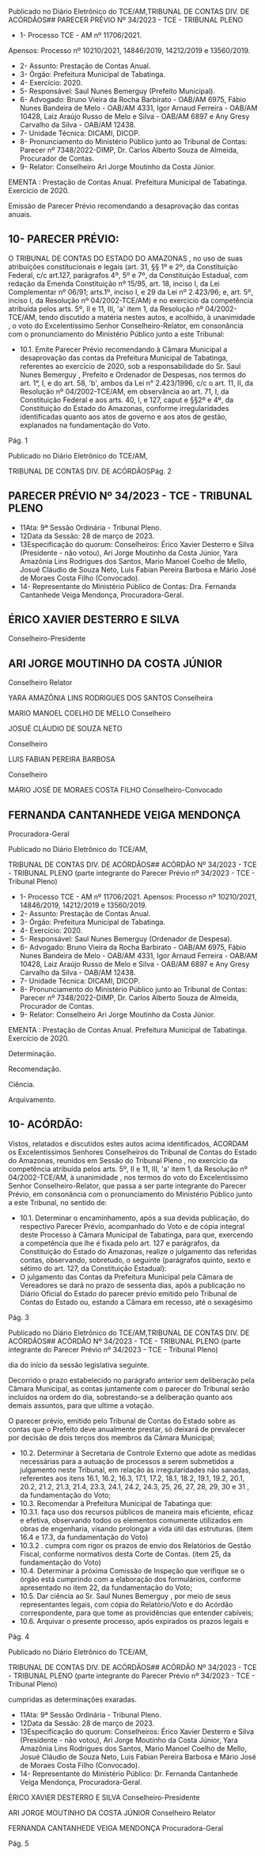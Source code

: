 Publicado  no  Diário  Eletrônico do TCE/AM,TRIBUNAL DE CONTAS DIV. DE ACÓRDÃOS## PARECER PRÉVIO Nº 34/2023 - TCE - TRIBUNAL PLENO

- 1- Processo TCE - AM nº 11706/2021.

Apensos: Processo nº  10210/2021, 14846/2019, 14212/2019 e 13560/2019.

- 2- Assunto: Prestação de Contas Anual.
- 3- Órgão: Prefeitura Municipal de Tabatinga.
- 4- Exercício: 2020.
- 5- Responsável: Saul Nunes Bemerguy (Prefeito Municipal).
- 6- Advogado: Bruno Vieira da Rocha Barbirato - OAB/AM 6975, Fábio Nunes Bandeira de Melo - OAB/AM 4331, Igor Arnaud Ferreira - OAB/AM 10428, Laiz Araújo Russo de Melo e Silva - OAB/AM 6897 e Any Gresy Carvalho da Silva - OAB/AM 12438.
- 7- Unidade Técnica: DICAMI, DICOP.
- 8- Pronunciamento  do  Ministério  Público  junto  ao  Tribunal  de  Contas: Parecer  nº 7348/2022-DIMP,  Dr. Carlos Alberto Souza de Almeida, Procurador de Contas.
- 9- Relator: Conselheiro Ari Jorge Moutinho da Costa Júnior.

EMENTA :  Prestação  de  Contas  Anual.    Prefeitura Municipal de Tabatinga.  Exercício de 2020.

Emissão de Parecer Prévio recomendando a desaprovação das contas anuais.

## 10-  PARECER PRÉVIO:

O  TRIBUNAL  DE  CONTAS  DO  ESTADO  DO  AMAZONAS ,  no  uso  de  suas atribuições  constitucionais  e  legais  (art.  31,  §§  1º  e  2º,  da  Constituição  Federal,  c/c art.127,  parágrafos  4º,  5º  e  7º,  da  Constituição  Estadual,  com  redação  da  Emenda Constituição nº 15/95, art. 18, inciso I, da Lei Complementar nº 06/91; arts.1º, inciso I, e 29  da  Lei  nº  2.423/96;  e,  art.  5º,  inciso  I,  da  Resolução  nº  04/2002-TCE/AM)  e  no exercício da competência atribuída pelos arts. 5º, II e 11, III, 'a' item 1, da Resolução nº 04/2002-TCE/AM, tendo discutido a matéria nestes autos, e acolhido, à unanimidade , o voto do Excelentíssimo Senhor Conselheiro-Relator, em consonância com o pronunciamento do Ministério Público junto a este Tribunal:

- 10.1. Emite Parecer Prévio recomendando à Câmara Municipal a desaprovação das contas da Prefeitura Municipal de Tabatinga, referentes  ao  exercício  de  2020,  sob  a  responsabilidade  do Sr.  Saul Nunes Bemerguy ,  Prefeito  e  Ordenador  de  Despesas,  nos  termos  do art. 1°, I, e do art. 58, 'b', ambos da Lei n° 2.423/1996, c/c o art. 11, II, da Resolução  nº  04/2002-TCE/AM,  em  observância  ao  art.  71,  I,  da Constituição  Federal  e  aos  arts.  40,  I,  e  127, caput e  §§2º  e  4º,  da Constituição do Estado do Amazonas, conforme irregularidades identificadas quanto  aos  atos  de  governo  e  aos  atos  de  gestão, explanados na fundamentação do Voto.

Pág. 1

Publicado  no  Diário  Eletrônico do TCE/AM,

TRIBUNAL DE CONTAS DIV. DE ACÓRDÃOSPág. 2

## PARECER PRÉVIO Nº 34/2023 - TCE - TRIBUNAL PLENO

- 11Ata: 9ª Sessão Ordinária - Tribunal Pleno.
- 12Data da Sessão: 28 de março de 2023.
- 13Especificação do quorum: Conselheiros: Érico Xavier Desterro e Silva (Presidente - não votou), Ari Jorge Moutinho da Costa Júnior, Yara Amazônia Lins Rodrigues dos Santos,  Mario  Manoel  Coelho  de  Mello,  Josué  Cláudio  de  Souza  Neto,  Luis  Fabian Pereira Barbosa e Mário José de Moraes Costa Filho (Convocado).
- 14-  Representante do Ministério Público de Contas: Dra. Fernanda Cantanhede Veiga Mendonça, Procuradora-Geral.

## ÉRICO XAVIER DESTERRO E SILVA

Conselheiro-Presidente

## ARI JORGE MOUTINHO DA COSTA JÚNIOR

Conselheiro Relator

YARA AMAZÔNIA LINS RODRIGUES DOS SANTOS Conselheira

MARIO MANOEL COELHO DE MELLO Conselheiro

JOSUÉ CLÁUDIO DE SOUZA NETO

Conselheiro

LUIS FABIAN PEREIRA BARBOSA

Conselheiro

MÁRIO JOSÉ DE MORAES COSTA FILHO Conselheiro-Convocado

## FERNANDA CANTANHEDE VEIGA MENDONÇA

Procuradora-Geral

Publicado  no  Diário  Eletrônico do TCE/AM,

TRIBUNAL DE CONTAS DIV. DE ACÓRDÃOS## ACÓRDÃO Nº 34/2023 - TCE - TRIBUNAL PLENO (parte integrante do Parecer Prévio nº 34/2023 - TCE - Tribunal Pleno)

- 1- Processo TCE - AM nº 11706/2021. Apensos: Processo nº  10210/2021, 14846/2019, 14212/2019 e 13560/2019.
- 2- Assunto: Prestação de Contas Anual.
- 3- Órgão: Prefeitura Municipal de Tabatinga.
- 4- Exercício: 2020.
- 5- Responsável: Saul Nunes Bemerguy (Ordenador de Despesa).
- 6- Advogado: Bruno Vieira da Rocha Barbirato - OAB/AM 6975, Fábio Nunes Bandeira de Melo - OAB/AM 4331, Igor Arnaud Ferreira - OAB/AM 10428, Laiz Araújo Russo de Melo e Silva - OAB/AM 6897 e Any Gresy Carvalho da Silva - OAB/AM 12438.
- 7- Unidade Técnica: DICAMI, DICOP.
- 8- Pronunciamento  do  Ministério  Público  junto  ao  Tribunal  de  Contas: Parecer  nº 7348/2022-DIMP,  Dr. Carlos Alberto Souza de Almeida, Procurador de Contas.
- 9- Relator: Conselheiro Ari Jorge Moutinho da Costa Júnior.

EMENTA :  Prestação  de  Contas  Anual.    Prefeitura Municipal de Tabatinga. Exercício de 2020.

Determinação.

Recomendação.

Ciência.

Arquivamento.

## 10-  ACÓRDÃO:

Vistos, relatados e discutidos estes autos acima identificados, ACORDAM os Excelentíssimos Senhores Conselheiros do Tribunal de Contas do Estado do Amazonas, reunidos em Sessão do Tribunal Pleno , no exercício da competência atribuída pelos arts. 5º, II e 11, III, 'a' item 1, da Resolução nº 04/2002-TCE/AM, à unanimidade , nos termos do voto do Excelentíssimo Senhor Conselheiro-Relator, que passa a ser parte integrante do Parecer Prévio, em consonância com o pronunciamento do Ministério Público junto a este Tribunal, no sentido de:

- 10.1. Determinar o  encaminhamento,  após  a  sua  devida  publicação,  do respectivo  Parecer  Prévio,  acompanhado  do  Voto  e  de  cópia  integral deste Processo à Câmara Municipal de Tabatinga, para que, exercendo a competência  que  lhe é fixada pelo art. 127  e parágrafos, da Constituição do Estado do Amazonas, realize o julgamento das referidas contas,  observando,  sobretudo,  o  seguinte  (parágrafos  quinto,  sexto  e sétimo do art. 127, da Constituição Estadual):
- O  julgamento  das  Contas  da  Prefeitura  Municipal  pela  Câmara  de Vereadores  se  dará  no  prazo  de  sessenta  dias,  após  a  publicação  no Diário  Oficial  do  Estado  do  parecer  prévio  emitido  pelo  Tribunal  de Contas do Estado ou, estando a Câmara em recesso, até o sexagésimo

Pág. 3

Publicado  no  Diário  Eletrônico do TCE/AM,TRIBUNAL DE CONTAS DIV. DE ACÓRDÃOS## ACÓRDÃO Nº 34/2023 - TCE - TRIBUNAL PLENO (parte integrante do Parecer Prévio nº 34/2023 - TCE - Tribunal Pleno)

dia do início da sessão legislativa seguinte.

Decorrido  o  prazo  estabelecido  no  parágrafo  anterior  sem  deliberação pela Câmara Municipal, as contas juntamente com o parecer do Tribunal serão incluídos na ordem do dia, sobrestando-se a deliberação quanto aos demais assuntos, para que ultime a votação.

O parecer prévio, emitido pelo Tribunal de Contas do Estado sobre as contas que o Prefeito deve anualmente prestar, só deixará de prevalecer por decisão de dois terços dos membros da Câmara Municipal;

- 10.2. Determinar à  Secretaria  de  Controle  Externo  que  adote  as  medidas necessárias  para  a autuação de  processos  a  serem  submetidos  a julgamento neste Tribunal, em relação às irregularidades não sanadas, referentes aos itens 16.1, 16.2, 16.3, 17.1, 17.2, 18.1, 18.2, 19.1, 19.2, 20.1, 20.2, 21.2, 21.3, 21.4, 23.3, 24.1, 24.2, 24.3, 25, 26, 27, 28, 29, 30 e 31 , da fundamentação do Voto;
- 10.3. Recomendar à Prefeitura Municipal de Tabatinga que:
- 10.3.1. faça uso dos recursos públicos de maneira mais eficiente, eficaz e  efetiva,  observando  todos  os  elementos  comumente  utilizados  em obras de engenharia, visando prolongar a vida útil das estruturas. (item 16.4 e 17.3, da fundamentação do Voto)
- 10.3.2 .  cumpra com rigor os prazos de envio dos Relatórios de Gestão Fiscal, conforme  normativos  desta  Corte  de  Contas.  (item  25,  da fundamentação do Voto)
- 10.4. Determinar à  próxima Comissão de Inspeção que verifique se o órgão está cumprindo com a elaboração dos formulários, conforme apresentado no item 22, da fundamentação do Voto;
- 10.5. Dar ciência ao Sr. Saul Nunes  Bemerguy , por meio de seus representantes  legais, com  cópia  do  Relatório/Voto e do  Acórdão correspondente, para que tome as providências que entender cabíveis;
- 10.6. Arquivar o  presente  processo,  após  expirados  os  prazos  legais  e

Pág. 4

Publicado  no  Diário  Eletrônico do TCE/AM,

TRIBUNAL DE CONTAS DIV. DE ACÓRDÃOS## ACÓRDÃO Nº 34/2023 - TCE - TRIBUNAL PLENO (parte integrante do Parecer Prévio nº 34/2023 - TCE - Tribunal Pleno)

cumpridas as determinações exaradas.

- 11Ata: 9ª Sessão Ordinária - Tribunal Pleno.
- 12Data da Sessão: 28 de março de 2023.
- 13Especificação do quorum: Conselheiros: Érico Xavier Desterro e Silva (Presidente - não votou), Ari Jorge Moutinho da Costa Júnior, Yara Amazônia Lins Rodrigues dos Santos,  Mario  Manoel  Coelho  de  Mello,  Josué  Cláudio  de  Souza  Neto,  Luis  Fabian Pereira Barbosa e Mário José de Moraes Costa Filho (Convocado).
- 14-  Representante do Ministério Público: Dr. Fernanda Cantanhede Veiga Mendonça, Procuradora-Geral.

ÉRICO XAVIER DESTERRO E SILVA Conselheiro-Presidente

ARI JORGE MOUTINHO DA COSTA JÚNIOR Conselheiro Relator

FERNANDA CANTANHEDE VEIGA MENDONÇA Procuradora-Geral

Pág. 5